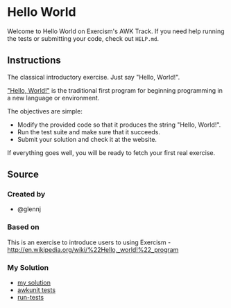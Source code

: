 # Hello World

Welcome to Hello World on Exercism's AWK Track.
If you need help running the tests or submitting your code, check out `HELP.md`.

## Instructions

The classical introductory exercise. Just say "Hello, World!".

["Hello, World!"](http://en.wikipedia.org/wiki/%22Hello,_world!%22_program) is
the traditional first program for beginning programming in a new language
or environment.

The objectives are simple:

- Modify the provided code so that it produces the string "Hello, World!".
- Run the test suite and make sure that it succeeds.
- Submit your solution and check it at the website.

If everything goes well, you will be ready to fetch your first real exercise.

## Source

### Created by

- @glennj

### Based on

This is an exercise to introduce users to using Exercism - http://en.wikipedia.org/wiki/%22Hello,_world!%22_program


### My Solution

- [my solution](./hello-world.awk)
- [awkunit tests](./hello-world_test.awk)
- [run-tests](./run-tests-awk.txt)
